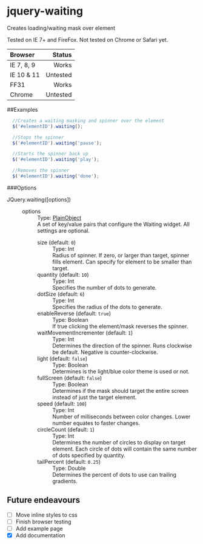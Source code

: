 # jquery-waiting

Creates loading/waiting mask over element

Tested on IE 7+ and FireFox. Not tested on Chrome or Safari yet.

Browser | Status
:--- | ----:
IE 7, 8, 9 | Works
IE 10 & 11 | Untested
FF31 | Works
Chrome | Untested

##Examples

```JavaScript
  //Creates a waiting masking and spinner over the element
  $('#elementID').waiting();
```

```JavaScript
  //Stops the spinner
  $('#elementID').waiting('pause');
```

```JavaScript
  //Starts the spinner back up
  $('#elementID').waiting('play');
```

```JavaScript
  //Removes the spinner
  $('#elementID').waiting('done');
```
###Options
<dl>
  <dt>JQuery.waiting([options])</dt>
  <dd>
    <dl>
      <dt>options</dt>
      <dd>Type: <a href="http://api.jquery.com/Types/#PlainObject">PlainObject</a><br/>
      A set of key/value pairs that configure the Waiting widget. All settings are optional.</dd>
      <dd>
        <dl>
          <dt>size (default: <code>0</code>)</dt>
          <dd>Type: Int<br/>Radius of spinner. If zero, or larger than target, spinner fills element. Can specify for element to be smaller than target.</dd>
          <dt>quantity (default: <code>10</code>)</dt>
          <dd>Type: Int<br/>Specifies the number of dots to generate.</dd>
          <dt>dotSize (default: <code>6</code>)</dt>
          <dd>Type: Int<br/>Specifies the radius of the dots to generate.</dd>
          <dt>enableReverse (default: <code>true</code>)</dt>
          <dd>Type: Boolean<br/>If true clicking the element/mask reverses the spinner.</dd>
          <dt>waitMovementIncrementer (default: <code>1</code>)</dt>
          <dd>Type: Int<br/>Determines the direction of the spinner. Runs clockwise be default. Negative is counter-clockwise.</dd>
          <dt>light (default: <code>false</code>)</dt>
          <dd>Type: Boolean<br/>Determines is the light/blue color theme is used or not.</dd>
          <dt>fullScreen (default: <code>false</code>)</dt>
          <dd>Type: Boolean<br/>Determines if the mask should target the entire screen instead of just the target element.</dd>
          <dt>speed (default: <code>100</code>)</dt>
          <dd>Type: Int<br/>Number of milliseconds between color changes. Lower number equates to faster changes.</dd>
          <dt>circleCount (default: <code>1</code>)</dt>
          <dd>Type: Int<br/>Determines the number of circles to display on target element. Each circle of dots will contain the same number of dots specified by quantity.</dd>
          <dt>tailPercent (default: <code>0.25</code>)</dt>
          <dd>Type: Double<br/>Determines the percent of dots to use can trailing gradients.</dd>
        </dl>
      </dd>
    </dl>
  </dd>
</dl>



## Future endeavours
- [ ] Move inline styles to css
- [ ] Finish browser testing
- [ ] Add example page
- [X] Add documentation
